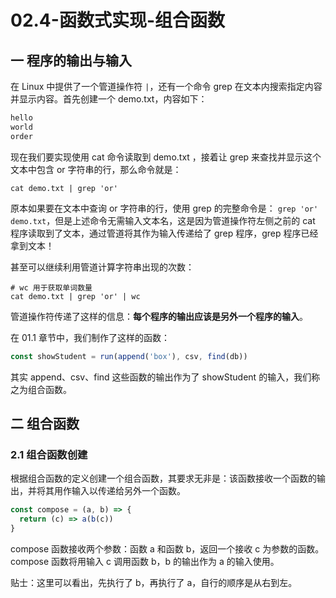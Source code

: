 # 02.4-函数式实现-组合函数

## 一 程序的输出与输入

在 Linux 中提供了一个管道操作符 `|`，还有一个命令 grep 在文本内搜索指定内容并显示内容。首先创建一个 demo.txt，内容如下：

```txt
hello
world
order
```

现在我们要实现使用 cat 命令读取到 demo.txt ，接着让 grep 来查找并显示这个文本中包含 or 字符串的行，那么命令就是：

```shell
cat demo.txt | grep 'or'
```

原本如果要在文本中查询 or 字符串的行，使用 grep 的完整命令是： `grep 'or' demo.txt`，但是上述命令无需输入文本名，这是因为管道操作符左侧之前的 cat 程序读取到了文本，通过管道将其作为输入传递给了 grep 程序，grep 程序已经拿到文本！

甚至可以继续利用管道计算字符串出现的次数：

```shell
# wc 用于获取单词数量
cat demo.txt | grep 'or' | wc
```

管道操作符传递了这样的信息：**每个程序的输出应该是另外一个程序的输入**。

在 01.1 章节中，我们制作了这样的函数：

```js
const showStudent = run(append('box'), csv, find(db))
```

其实 append、csv、find 这些函数的输出作为了 showStudent 的输入，我们称之为组合函数。

## 二 组合函数

### 2.1 组合函数创建

根据组合函数的定义创建一个组合函数，其要求无非是：该函数接收一个函数的输出，并将其用作输入以传递给另外一个函数。

```js
const compose = (a, b) => {
  return (c) => a(b(c))
}
```

compose 函数接收两个参数：函数 a 和函数 b，返回一个接收 c 为参数的函数。compose 函数将用输入 c 调用函数 b，b 的输出作为 a 的输入使用。

贴士：这里可以看出，先执行了 b，再执行了 a，自行的顺序是从右到左。
